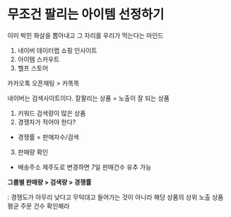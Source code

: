 # 무조건 팔리는 아이템 선정하기

이미 박힌 화살을 뽑아내고 그 자리를 우리가 먹는다는 마인드
1. 네이버 데이터랩 쇼핑 인사이트
2. 아이템 스카우트
3. 헬프 스토어

카카오톡 오픈채팅 > 카똑똑

네이버는 검색사이트이다.
잘팔리는 상품 = 노출이 잘 되는 상품
1. 키워드 검색량이 많은 상품
2. 경쟁자가 적어야 한다?
  - 경쟁률 = 판매자수/검색
3. 판매량 확인
  - 배송주소 제주도로 변경하면 7일 판매건수 유추 가능
  
**그룹별 판매량 > 검색량 > 경쟁률**

  : 경쟁도가 아무리 낮다고 무턱대고 들어가는 것이 아니라 해당 상품의 상위 노출 상품 평균 주문 건수 확인해라
  
  
